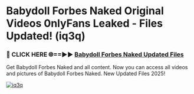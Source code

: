 # Babydoll Forbes Naked Original Videos 0nlyFans Leaked - Files Updated! (iq3q)

<h3>🔴 CLICK HERE 🌐==►► <a href="https://tinyurl.com/yckcrads" rel="nofollow">Babydoll Forbes Naked Updated Files</a></h3>

Get Babydoll Forbes Naked and all content. Now you can access all videos and pictures of Babydoll Forbes Naked. New Updated Files 2025!

[![iq3q](https://i.imgur.com/hpKpOFt.gif)](https://tinyurl.com/yckcrads)
